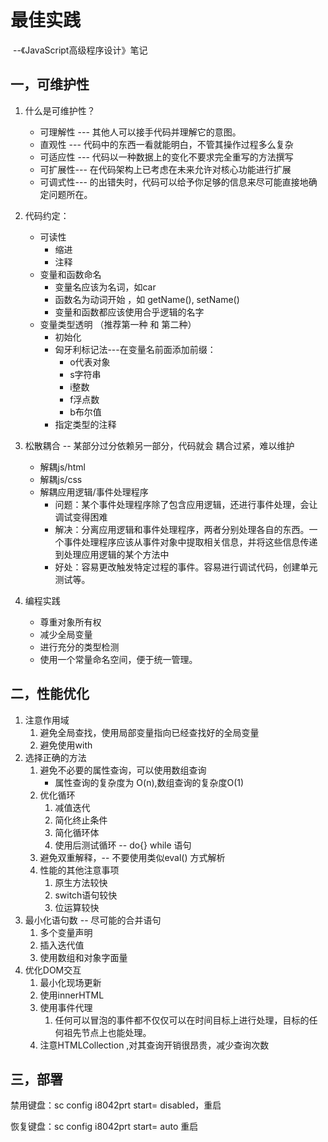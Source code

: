 # 最佳实践

​						--《JavaScript高级程序设计》笔记

## 一，可维护性



1. 什么是可维护性？
   - 可理解性 --- 其他人可以接手代码并理解它的意图。
   - 直观性 --- 代码中的东西一看就能明白，不管其操作过程多么复杂
   - 可适应性 --- 代码以一种数据上的变化不要求完全重写的方法撰写
   - 可扩展性--- 在代码架构上已考虑在未来允许对核心功能进行扩展
   - 可调式性--- 的出错失时，代码可以给予你足够的信息来尽可能直接地确定问题所在。

2. 代码约定：
   - 可读性
     - 缩进
     - 注释
   - 变量和函数命名
     - 变量名应该为名词，如car
     - 函数名为动词开始 ，如 getName(), setName()
     - 变量和函数都应该使用合乎逻辑的名字
   - 变量类型透明 （推荐第一种 和 第二种）
     - 初始化 
     - 匈牙利标记法---在变量名前面添加前缀：
       - o代表对象
       - s字符串
       - i整数
       - f浮点数
       - b布尔值
     - 指定类型的注释
3. 松散耦合 -- 某部分过分依赖另一部分，代码就会 耦合过紧，难以维护
   - 解耦js/html
   - 解耦js/css
   - 解耦应用逻辑/事件处理程序
     - 问题：某个事件处理程序除了包含应用逻辑，还进行事件处理，会让调试变得困难
     - 解决：分离应用逻辑和事件处理程序，两者分别处理各自的东西。一个事件处理程序应该从事件对象中提取相关信息，并将这些信息传递到处理应用逻辑的某个方法中
     - 好处：容易更改触发特定过程的事件。容易进行调试代码，创建单元测试等。
4. 编程实践
   - 尊重对象所有权
   - 减少全局变量
   - 进行充分的类型检测
   - 使用一个常量命名空间，便于统一管理。

## 二，性能优化

1. 注意作用域
   1. 避免全局查找，使用局部变量指向已经查找好的全局变量
   2. 避免使用with
2. 选择正确的方法
   1. 避免不必要的属性查询，可以使用数组查询
      - 属性查询的复杂度为 O(n),数组查询的复杂度O(1)
   2. 优化循环
      1. 减值迭代
      2. 简化终止条件
      3. 简化循环体
      4. 使用后测试循环 -- do{} while 语句 
   3. 避免双重解释，-- 不要使用类似eval() 方式解析
   4. 性能的其他注意事项
      1. 原生方法较快
      2. switch语句较快
      3. 位运算较快
3. 最小化语句数 -- 尽可能的合并语句
   1. 多个变量声明
   2. 插入迭代值
   3. 使用数组和对象字面量
4. 优化DOM交互
   1. 最小化现场更新
   2. 使用innerHTML
   3. 使用事件代理
      1. 任何可以冒泡的事件都不仅仅可以在时间目标上进行处理，目标的任何祖先节点上也能处理。
   4. 注意HTMLCollection ,对其查询开销很昂贵，减少查询次数

## 三，部署



禁用键盘：sc config i8042prt start= disabled，重启

恢复键盘：sc config i8042prt start= auto 重启

